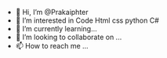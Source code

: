 - 👋 Hi, I’m @Prakaiphter
- 👀 I’m interested in Code Html css python C#
- 🌱 I’m currently learning...
- 💞️ I’m looking to collaborate on ...
- 📫 How to reach me ...

<!---
Prakaiphter/Prakaiphter is a ✨ special ✨ repository because its `README.md` (this file) appears on your GitHub profile.
You can click the Preview link to take a look at your changes.
--->
